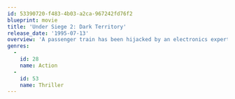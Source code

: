 ```yaml
---
id: 53390720-f483-4b03-a2ca-967242fd76f2
blueprint: movie
title: 'Under Siege 2: Dark Territory'
release_date: '1995-07-13'
overview: 'A passenger train has been hijacked by an electronics expert and turned into an untraceable command center for a weapons satellite. He has planned to blow up Washington DC and only one man can stop him, former Navy SEAL Casey Ryback.'
genres:
  -
    id: 28
    name: Action
  -
    id: 53
    name: Thriller
---
```

